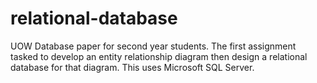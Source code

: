 # relational-database
UOW Database paper for second year students. The first assignment tasked to develop an entity relationship diagram then design a relational database for that diagram. This uses Microsoft SQL Server.
